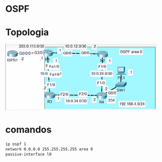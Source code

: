 # OSPF
# Topologia
![Tpologia](ospf.PNG)

# comandos
```
ip ospf 1
network 0.0.0.0 255.255.255.255 area 0
passive-interface l0
